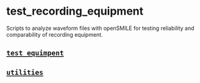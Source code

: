 # test_recording_equipment
Scripts to analyze waveform files with openSMILE for testing reliability and comparability of recording equipment.

## [`test_equimpent`](https://github.com/ChildMindInstitute/test_recording_equipment/tree/master/test_equipment "equipment tests")

## [`utilities`](https://github.com/ChildMindInstitute/test_recording_equipment/tree/master/utilities "batch process SM dataset with user-entered openSMILE configuration file")